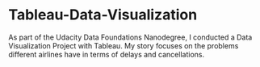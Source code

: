# Tableau-Data-Visualization
As part of the Udacity Data Foundations Nanodegree, I conducted a Data Visualization Project with Tableau.
My story focuses on the problems different airlines have in terms of delays and cancellations.
